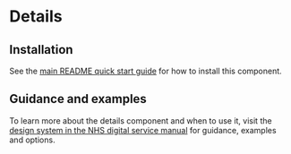 # Details

## Installation

See the [main README quick start guide](https://github.com/nhsuk/nhsuk-frontend#quick-start) for how to install this component.

## Guidance and examples

To learn more about the details component and when to use it, visit the [design system in the NHS digital service manual](https://service-manual.nhs.uk/design-system/components/details) for guidance, examples and options.
